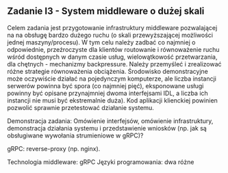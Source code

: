## Zadanie I3 - System middleware o dużej skali

Celem zadania jest przygotowanie infrastruktury middleware pozwalającej na na obsługę bardzo dużego ruchu (o skali przewyższającej możliwości jednej maszyny/procesu). W tym celu należy zadbać co najmniej o odpowiednie, przeźroczyste dla klientów routowanie i równoważenie ruchu wśród dostępnych w danym czasie usług, wielowątkowość przetwarzania, dla chętnych - mechanizmy backpressure. Należy przemyśleć i zrealizować różne strategie równoważenia obciążenia. 
Środowisko demonstracyjne może oczywiście działać na pojedynczym komputerze, ale liczba instancji serwerów powinna być spora (co najmniej pięć), eksponowane usługi powinny być opisane przynajmniej dwoma interfejsami IDL, a liczba ich instancji nie musi być ekstremalnie duża).  Kod aplikacji klienckiej powinien pozwolić sprawnie przetestować działanie systemu.

Demonstracja zadania: Omówienie interfejsów, omówienie infrastruktury, demonstracja działania systemu i przedstawienie wniosków (np. jak są obsługiwane wywołania strumieniowe w gRPC)?

gRPC: reverse-proxy (np. nginx).

Technologia middleware: gRPC
Języki programowania: dwa różne
